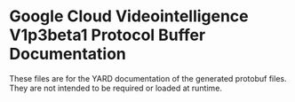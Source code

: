 # Google Cloud Videointelligence V1p3beta1 Protocol Buffer Documentation

These files are for the YARD documentation of the generated protobuf files.
They are not intended to be required or loaded at runtime.
